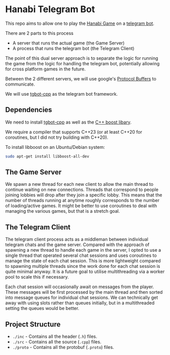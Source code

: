 # Hanabi Telegram Bot
This repo aims to allow one to play the [Hanabi Game](https://boardgamegeek.com/boardgame/98778/hanabi) on a [telegram bot](https://core.telegram.org/bots/api). 

There are 2 parts to this process
- A server that runs the actual game (the Game Server)
- A process that runs the telegram bot (the Telegram Client)

The point of this dual server approach is to separate the logic for running the game from the logic for handling the telegram bot, potentially allowing for cross platform games in the future.

Between the 2 different servers, we will use google's [Protocol Buffers](https://protobuf.dev/) to communicate.

We will use [tgbot-cpp](https://github.com/reo7sp/tgbot-cpp) as the telegram bot framework.

## Dependencies
We need to install [tgbot-cpp](https://github.com/reo7sp/tgbot-cpp) as well as the [C++ boost libary](https://www.boost.org/). 

We require a compiler that supports C++23 (or at least C++20 for coroutines, but I did not try building with C++20).

To install libboost on an Ubuntu/Debian system:

```sh
sudo apt-get install libboost-all-dev
```

## The Game Server
We spawn a new thread for each new client to allow the main thread to continue waiting on new connections. Threads that correspond to people joining lobbies will drop after they join a specific lobby. This means that the number of threads running at anytime roughly corresponds to the number of loading/active games. It might be better to use coroutines to deal with managing the various games, but that is a stretch goal.

## The Telegram Client
The telegram client process acts as a middleman between individual telegram chats and the game server. Compared with the approach of spawning a new thread to handle each game in the server, I opted to use a single thread that operated several chat sessions and uses coroutines to manage the state of each chat session. This is more lightweight compared to spawning multiple threads since the work done for each chat session is quite minimal anyway. It is a future goal to utilise multithreading via a worker pool to scale this if necessary.

Each chat session will occasionally await on messages from the player. These messages will be first processed by the main thread and then sorted into message queues for individual chat sessions. We can technically get away with using slots rather than queues initially, but in a multithreaded setting the queues would be better. 

## Project Structure
- `./inc` - Contains all the header (`.h`) files.
- `./src` - Contains all the source (`.cpp`) files.
- `./proto` - Contains all the protobuf (`.proto`) files.